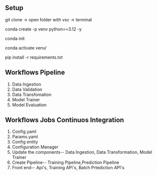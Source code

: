 
## Setup
git clone -> open folder with vsc -> terminal 

conda create -p venv python==3.12 -y

conda init

conda activate venv/

pip install -r requirements.txt

## Workflows Pipeline

1. Data Ingestion
2. Data Validation
3. Data Transfomation
4. Model Trainer
5. Model Evaluation

## Workflows Jobs Continuos Integration

1. Config.yaml
2. Params.yaml
3. Config entity
4. Configuration Manager
5. Update the components-- Data Ingestion, Data Transformation, Model Trainer
6. Create Pipeline-- Training Pipeline,Prediction Pipeline
7. Front end-- Api's, Training APi's, Batch Prtediction API's



